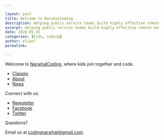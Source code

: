 ```yaml
---

layout: post
title: Welcome to NarwhalCoding
description: Helping public service teams build highly effective remote and telework environments.
excerpt: Helping public service teams build highly effective remote and telework environments.
date: 2020-05-31
categories: [kids, coding]
author: eliasf
permalink: 

---
```


Welcome to [NarwhalCoding](https://narwhalcoding), where kids join together and code.

* [Classes](/classes)
* [About](/about)
* [News](/news)

Connect with us:

* [Newsletter](/subscribe)
* [Facebook](https://facebook.com/narwhalcoding)
* [Twitter](https://twitter.com/narwhalcoding)

Questions?

Email us at [codingnarwhal@gmail.com](mailto:codingnarwhal@gmail.com).